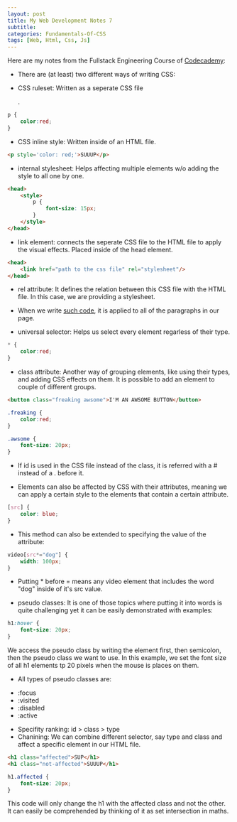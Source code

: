 ```yaml
---
layout: post
title: My Web Development Notes 7
subtitle: 
categories: Fundamentals-Of-CSS
tags: [Web, Html, Css, Js]
---
```


Here are my notes from the Fullstack Engineering Course of [Codecademy](https://www.codecademy.com/):

- There are (at least) two different ways of writing CSS:
- <p id="p1">CSS ruleset: Written as a seperate CSS file</p>.
```CSS
p {
    color:red;
}
```

- CSS inline style: Written inside of an HTML file.
```HTML
<p style='color: red;'>SUUUP</p>
```

- internal stylesheet: Helps affecting multiple elements w/o adding the style to all one by one.
```HTML
<head>
    <style>
        p {
            font-size: 15px;
        }
    </style>
</head>
```

- link element: connects the seperate CSS file to the HTML file to apply the visual effects. Placed inside of the head element.

```HTML
<head>
    <link href="path to the css file" rel="stylesheet"/>
</head>
```

- rel attribute: It defines the relation between this CSS file with the HTML file. In this case, we are providing a stylesheet.

- When we write <a href=#p1>such code</a>, it is applied to all of the paragraphs in our page.
- universal selector: Helps us select every element regarless of their type.
```CSS
* {
    color:red;
}
```
- class attribute: Another way of grouping elements, like using their types, and adding CSS effects on them. It is possible to add an element to couple of different groups.

```HTML
<button class="freaking awsome">I'M AN AWSOME BUTTON</button>
```

```CSS
.freaking {
    color:red;
}

.awsome {
    font-size: 20px;
}
```

- If id is used in the CSS file instead of the class, it is referred with a # instead of a . before it.

- Elements can also be affected by CSS with their attributes, meaning we can apply a certain style to the elements that contain a certain attribute.
```CSS
[src] {
    color: blue;
}
```

- This method can also be extended to specifying the value of the attribute:
```CSS
video[src*="dog"] {
    width: 100px;
}
```

- Putting * before = means any video element that includes the word "dog" inside of it's src value.

- pseudo classes: It is one of those topics where putting it into words is quite challenging yet it can be easily demonstrated with examples:

```CSS
h1:hover {
    font-size: 20px;
}
```

We access the pseudo class by writing the element first, then semicolon, then the pseudo class we want to use. In this example, we set the font size of all h1 elements tp 20 pixels when the mouse is places on them.

- All types of pseudo classes are:
<ul>
    <li>:focus</li>
    <li>:visited</li>
    <li>:disabled</li>
    <li>:active</li>
</ul>

- Specifity ranking: id > class > type
- Chanining: We can combine different selector, say type and class and affect a specific element in our HTML file.

```HTML
<h1 class="affected">SUP</h1>
<h1 class="not-affected">SUUUP</h1>
```

```CSS
h1.affected {
    font-size: 20px;
}
```

This code will only change the h1 with the affected class and not the other. It can easily be comprehended by thinking of it as set intersection in maths.


